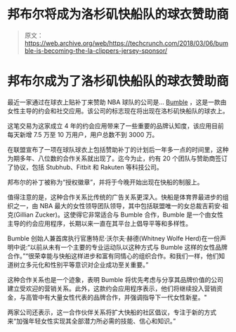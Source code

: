 # 邦布尔将成为洛杉矶快船队的球衣赞助商

> 原文：<https://web.archive.org/web/https://techcrunch.com/2018/03/06/bumble-is-becoming-the-la-clippers-jersey-sponsor/>

# 邦布尔成为了洛杉矶快船队的球衣赞助商

最近一家通过在球衣上贴补丁来赞助 NBA 球队的公司是… [Bumble](https://web.archive.org/web/20230328203127/https://bumble.com/) ，这是一款由女性主导的约会和社交应用。该公司的标志现在将出现在洛杉矶快船队的球衣上。

这笔交易为这家成立 4 年的约会应用带来了一些重要的品牌认知度，该应用目前每天新增 7.5 万至 10 万用户，用户总数不到 3000 万。

在联盟宣布了一项在球队球衣上包括赞助补丁的计划后一年多一点的时间里，这种为期多年、八位数的合作关系就出现了。迄今为止，约有 20 个团队与赞助商签订了协议，包括 Stubhub、Fitbit 和 Rakuten 等科技公司。

邦布尔的补丁被称为“授权徽章”，并将于今晚开始出现在快船的制服上。

值得注意的是，这种合作关系比传统的广告关系更深入。快船是体育界最进步的组织之一，由 NBA 最大的女性领导团队领导，其中包括联盟唯一的女总裁吉莉安·祖克(Gillian Zucker)。这使得它非常适合与 Bumble 合作，Bumble 是一个由女性主导的约会应用程序，长期以来一直在其平台上倡导平等和多样性。

Bumble 创始人兼首席执行官惠特尼·沃尔夫·赫德(Whitney Wolfe Herd)在一份声明中说:“以前从未有一个主要的专业运动队以这种方式与 Bumble 这样的女性品牌合作。”“很荣幸能与快船这样进步和富有同情心的组织合作。和我们一样，他们知道树立多元化和性别平等意识对企业成功至关重要。”

这种合作关系也是一个迹象，表明 Bumble 将优先考虑与分享其品牌价值的公司建立受欢迎的营销关系。此外，这款约会应用程序表示，他们将继续投入营销资金，与高管中有大量女性代表的品牌合作，并强调指导下一代女性新星。"

两家公司还表示，这一合作伙伴关系将扩大快船的社区倡议，专注于新的方式来“加强年轻女性实现其全部潜力所必需的技能、信心和知识。”